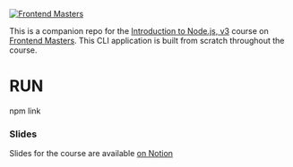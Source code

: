[![Frontend Masters](https://static.frontendmasters.com/assets/brand/logos/full.png)][fem]

This is a companion repo for the [Introduction to Node.js, v3][course] course on [Frontend Masters][fem]. This CLI application is built from scratch throughout the course.

# RUN 

npm link

### Slides
Slides for the course are available [on Notion][slides]


[fem]: https://frontendmasters.com
[course]: https://frontendmasters.com/courses/node-js-v3/
[slides]: https://scottmoss.notion.site/scottmoss/Intro-to-Node-js-V3-7c8e4ccaebf94b839f425fff13dcc44c
